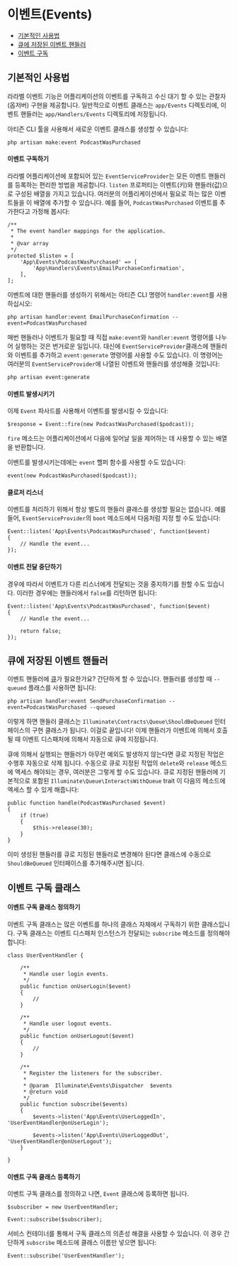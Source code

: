 # 이벤트(Events)

- [기본적인 사용법](#basic-usage)
- [큐에 저장된 이벤트 핸들러](#queued-event-handlers)
- [이벤트 구독](#event-subscribers)

<a name="basic-usage"></a>
## 기본적인 사용법

라라벨 이벤트 기능은 어플리케이션의 이벤트를 구독하고 수신 대기 할 수 있는 관찰자(옵저버) 구현을 제공합니다. 일반적으로 이벤트 클래스는 `app/Events` 디렉토리에, 이벤트 핸들러는 `app/Handlers/Events` 디렉토리에 저장됩니다.

아티즌 CLI 툴을 사용해서 새로운 이벤트 클래스를 생성할 수 있습니다:

	php artisan make:event PodcastWasPurchased

#### 이벤트 구독하기

라라벨 어플리케이션에 포함되어 있는 `EventServiceProvider`는 모든 이벤트 핸들러를 등록하는 편리한 방법을 제공합니다. `listen` 프로퍼티는 이벤트(키)와 핸들러(값)으로 구성된 배열을 가지고 있습니다. 여러분의 어플리케이션에서 필요로 하는 많은 이벤트들을 이 배열에 추가할 수 있습니다. 예를 들어, `PodcastWasPurchased` 이벤트를 추가한다고 가정해 봅시다:

	/**
	 * The event handler mappings for the application.
	 *
	 * @var array
	 */
	protected $listen = [
		'App\Events\PodcastWasPurchased' => [
			'App\Handlers\Events\EmailPurchaseConfirmation',
		],
	];

이벤트에 대한 핸들러를 생성하기 위해서는 아티즌 CLI 명령어 `handler:event`를 사용하십시오:

	php artisan handler:event EmailPurchaseConfirmation --event=PodcastWasPurchased

매번 핸들러나 이벤트가 필요할 때 직접 `make:event`와 `handler:event` 명령어를 나누어 실행하는 것은 번거로운 일입니다. 대신에 `EventServiceProvider`클래스에 핸들러와 이벤트를 추가하고 `event:generate` 명령어를 사용할 수도 있습니다. 이 명령어는 여러분의 `EventServiceProvider`에 나열된 이벤트와 핸들러를 생성해줄 것입니다:

	php artisan event:generate

#### 이벤트 발생시키기

이제 `Event` 파사드를 사용해서 이벤트를 발생시킬 수 있습니다:

	$response = Event::fire(new PodcastWasPurchased($podcast));

`fire` 메소드는 어플리케이션에서 다음에 일어날 일을 제어하는 데 사용할 수 있는 배열을 반환합니다.

이벤트를 발생시키는데에는 `event` 핼퍼 함수를 사용할 수도 있습니다:

	event(new PodcastWasPurchased($podcast));

#### 클로저 리스너

이벤트를 처리하기 위해서 항상 별도의 핸들러 클래스를 생성할 필요는 없습니다. 예를 들어, `EventServiceProvider`의 `boot` 메소드에서 다음처럼 지정 할 수도 있습니다:

	Event::listen('App\Events\PodcastWasPurchased', function($event)
	{
		// Handle the event...
	});

#### 이벤트 전달 중단하기

경우에 따라서 이벤트가 다른 리스너에게 전달되는 것을 중지하기를 원할 수도 있습니다. 이러한 경우에는 핸들러에서 `false`를 리턴하면 됩니다:

	Event::listen('App\Events\PodcastWasPurchased', function($event)
	{
		// Handle the event...

		return false;
	});

<!--chak-comment-이벤트(Events)-기본적인-사용법-->

<a name="queued-event-handlers"></a>
## 큐에 저장된 이벤트 핸들러

이벤트 핸들러에 [큐](/docs/5.0/queues)가 필요한가요? 간단하게 할 수 있습니다. 핸들러를 생성할 때 `--queued` 플래스를 사용하면 됩니다:

	php artisan handler:event SendPurchaseConfirmation --event=PodcastWasPurchased --queued

이렇게 하면 핸들러 클래스는 `Illuminate\Contracts\Queue\ShouldBeQueued` 인터페이스의 구현 클래스가 됩니다. 이걸로 끝입니다! 이제 핸들러가 이벤트에 의해서 호출될 때 이벤트 디스패처에 의해서 자동으로 큐에 지정됩니다.

큐에 의해서 실행되는 핸들러가 아무런 예외도 발생하지 않는다면 큐로 지정된 작업은 수행후 자동으로 삭제 됩니다. 수동으로 큐로 지정된 작업의 `delete`와 `release` 메소드에 액세스 해야되는 경우, 여러분은 그렇게 할 수도 있습니다. 큐로 지정된 핸들러에  기본적으로 포함된 `Illuminate\Queue\InteractsWithQueue` trait 이 다음의 메소드에 엑세스 할 수 있게 해줍니다:

	public function handle(PodcastWasPurchased $event)
	{
		if (true)
		{
			$this->release(30);
		}
	}

이미 생성된 핸들러를 큐로 지정된 핸들러로 변경해야 된다면 클래스에 수동으로 `ShouldBeQueued` 인터페이스를 추가해주시면 됩니다.

<!--chak-comment-이벤트(Events)-큐에-저장된-이벤트-핸들러-->

<a name="event-subscribers"></a>
## 이벤트 구독 클래스

#### 이벤트 구독 클래스 정의하기

이벤트 구독 클래스는 많은 이벤트를 하나의 클래스 자체에서 구독하기 위한 클래스입니다. 구독 클래스는 이벤트 디스패처 인스턴스가 전달되는 `subscribe` 메소드를 정의해야 합니다:

	class UserEventHandler {

		/**
		 * Handle user login events.
		 */
		public function onUserLogin($event)
		{
			//
		}

		/**
		 * Handle user logout events.
		 */
		public function onUserLogout($event)
		{
			//
		}

		/**
		 * Register the listeners for the subscriber.
		 *
		 * @param  Illuminate\Events\Dispatcher  $events
		 * @return void
		 */
		public function subscribe($events)
		{
			$events->listen('App\Events\UserLoggedIn', 'UserEventHandler@onUserLogin');

			$events->listen('App\Events\UserLoggedOut', 'UserEventHandler@onUserLogout');
		}

	}

#### 이벤트 구독 클래스 등록하기

이벤트 구독 클래스를 정의하고 나면, `Event` 클래스에 등록하면 됩니다.

	$subscriber = new UserEventHandler;

	Event::subscribe($subscriber);

서비스 컨테이너를 통해서 구독 클래스의 의존성 해결을 사용할 수 있습니다. 이 경우 간단하게 `subscribe` 메소드에 클래스 이름만 넣으면 됩니다:

	Event::subscribe('UserEventHandler');

<!--chak-comment-이벤트(Events)-이벤트-구독-클래스-->
